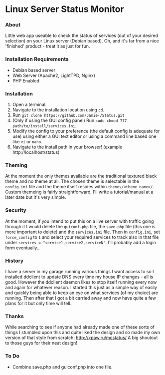 # Linux Server Status Monitor #

### About ###
Little web app useable to check the status of services (out of your desired selection) on your Linux server (Debian based). Oh, and it's far from a nice 'finished' product - treat it as just for fun.

### Installation Requirements ###
- Debian based server
- Web Server (Apache2, LightTPD, Nginx)
- PHP Enabled

### Installation ###
1. Open a terminal.
2. Navigate to the installation location using `cd`.
3. Run `git clone https://github.com/Jamie-/Status.git`
4. (Only if using the GUI config panel) Run `sudo chmod 777 path/to/install/services.ini`.
5. Modify the config to your preference (the default config is adequate for use) using either a GUI text editor or using a command line based one like `vi` or `nano`.
6. Navigate to the install path in your browser! (example http://localhost/status)

### Theming ###
At the moment the only themes available are the traditional textured black theme and no theme at all. The chosen theme is selectable in the `config.ini` file and the theme itself resides within `themes/<theme_name>/`. Custom themeing is fairly straightforward, I'll write a tutorial/manual at a later date but it's very simple.

### Security ###
At the moment, if you intend to put this on a live server with traffic going through it I would delete the `guiconf.php` file, the `save.php` file (this one is more important to delete) and the `services.ini` file. Then in `config.ini`, set `force_config` to `1` and select your required services to track also in that file under `services = "service1,service2,serviceN"`. I'll probably add a login form eventually..

### History ###
I have a server in my garage running various things I want access to so I installed ddclient to update DNS every time my house IP changes - all is good. However the ddclient daemon likes to stop itself running every now and again for whatever reason. I started this just as a simple way of easily and quickly being able to keep an eye on what services (of my choice) are running. Then after that I got a bit carried away and now have quite a few plans for it but only time will tell.

### Thanks ###
While searching to see if anyone had already made one of these sorts of things I stumbled upon this and quite liked the design and so made my own version of that style from scratch: http://xpaw.ru/mcstatus/
A big shoutout to those guys for their neat design!

### To Do ###
- Combine save.php and guiconf.php into one file.